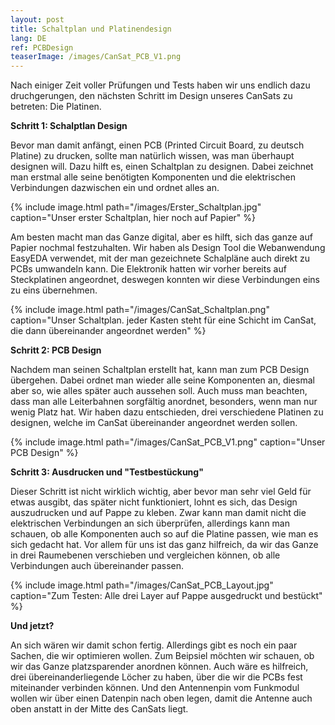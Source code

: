 ```yaml
---
layout: post
title: Schaltplan und Platinendesign
lang: DE
ref: PCBDesign
teaserImage: /images/CanSat_PCB_V1.png
---
```


Nach einiger Zeit voller Prüfungen und Tests haben wir
uns endlich dazu druchgerungen, den nächsten Schritt im Design
unseres CanSats zu betreten: Die Platinen.

**Schritt 1: Schalptlan Design**

Bevor man damit anfängt, einen PCB (Printed Circuit Board, zu deutsch Platine) zu drucken,
sollte man natürlich wissen, was man überhaupt designen will. Dazu hilft es, einen Schaltplan zu designen.
Dabei zeichnet man erstmal alle seine benötigten Komponenten und die elektrischen Verbindungen dazwischen ein
und ordnet alles an. 

{% include image.html path="/images/Erster_Schaltplan.jpg" caption="Unser erster Schaltplan, hier noch auf Papier" %}

Am besten macht man das Ganze digital, aber es hilft, sich das ganze auf Papier nochmal festzuhalten.
Wir haben als Design Tool die Webanwendung EasyEDA verwendet, mit der man gezeichnete Schalpläne auch direkt zu PCBs umwandeln kann.
Die Elektronik hatten wir vorher bereits auf Steckplatinen angeordnet, deswegen konnten wir diese Verbindungen eins zu eins übernehmen.

{% include image.html path="/images/CanSat_Schaltplan.png" caption="Unser Schaltplan. jeder Kasten steht für eine Schicht im CanSat, die dann übereinander angeordnet werden" %}

**Schritt 2: PCB Design**

Nachdem man seinen Schaltplan erstellt hat, kann man zum PCB Design übergehen.
Dabei ordnet man wieder alle seine Komponenten an, diesmal aber so, wie alles später auch aussehen soll.
Auch muss man beachten, dass man alle Leiterbahnen sorgfältig anordnet, besonders, wenn man nur wenig Platz hat.
Wir haben dazu entschieden, drei verschiedene Platinen zu designen, welche im CanSat übereinander angeordnet werden sollen.

{% include image.html path="/images/CanSat_PCB_V1.png" caption="Unser PCB Design" %}

**Schritt 3: Ausdrucken und "Testbestückung"**

Dieser Schritt ist nicht wirklich wichtig, aber bevor man sehr viel Geld für etwas ausgibt, das später nicht funktioniert,
lohnt es sich, das Design auszudrucken und auf Pappe zu kleben. Zwar kann man damit nicht die elektrischen Verbindungen an sich
überprüfen, allerdings kann man schauen, ob alle Komponenten auch so auf die Platine passen, wie man es sich gedacht hat.
Vor allem für uns ist das ganz hilfreich, da wir das Ganze in drei Raumebenen verschieben und vergleichen können, ob alle 
Verbindungen auch übereinander passen.

{% include image.html path="/images/CanSat_PCB_Layout.jpg" caption="Zum Testen: Alle drei Layer auf Pappe ausgedruckt und bestückt" %}

**Und jetzt?**

An sich wären wir damit schon fertig. Allerdings gibt es noch ein paar Sachen, die wir optimieren wollen.
Zum Beipsiel möchten wir schauen, ob wir das Ganze platzsparender anordnen können. Auch wäre es hilfreich, drei 
übereinanderliegende Löcher zu haben, über die wir die PCBs fest miteinander verbinden können. Und den Antennenpin vom Funkmodul
wollen wir über einen Datenpin nach oben legen, damit die Antenne auch oben anstatt in der Mitte des CanSats liegt.
